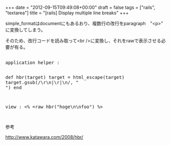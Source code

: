 +++
date = "2012-09-15T09:49:08+00:00"
draft = false
tags = ["rails", "textarea"]
title = "[rails] Display multiple line breaks"
+++
<p>simple_formatはdocumentにもあるおり、複数行の改行をparagraph　"&lt;p&gt;"　に変換してしまう。</p>
<p>そのため、改行コードを読み取って&lt;br /&gt;に変換し、それをrawで表示させる必要が有る。<br>&nbsp;</p>
<pre>application helper : 

def hbr(target)
  target = html_escape(target)
  target.gsub(/\r\n|\r|\n/, "<br>")
end


view :
&lt;% =raw hbr("hoge\n\nfoo") %&gt;

</pre>
<p>参考</p>
<p><a href="http://www.katawara.com/2008/hbr/">http://www.katawara.com/2008/hbr/</a></p>